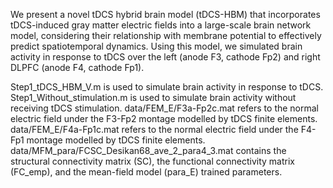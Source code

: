
We present a novel tDCS hybrid brain model (tDCS-HBM) that incorporates tDCS-induced gray matter electric fields into a large-scale brain network model, considering their relationship with membrane potential to effectively predict spatiotemporal dynamics. Using this model, we simulated brain activity in response to tDCS over the left (anode F3, cathode Fp2) and right DLPFC (anode F4, cathode Fp1).

Step1_tDCS_HBM_V.m is used to simulate brain activity in response to tDCS.
Step1_Without_stimulation.m is used to simulate brain activity without receiving tDCS stimulation.
data/FEM_E/F3a-Fp2c.mat refers to the normal electric field under the F3-Fp2 montage modelled by tDCS finite elements.
data/FEM_E/F4a-Fp1c.mat refers to the normal electric field under the F4-Fp1 montage modelled by tDCS finite elements.
data/MFM_para/FCSC_Desikan68_ave_2_para4_3.mat contains the structural connectivity matrix (SC), the functional connectivity matrix (FC_emp), and the mean-field model (para_E) trained parameters.
